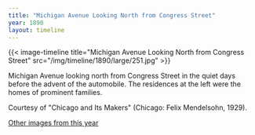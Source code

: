```yaml
---
title: "Michigan Avenue Looking North from Congress Street"
year: 1890
layout: timeline
---
```


{{< image-timeline title="Michigan Avenue Looking North from Congress Street" src="/img/timeline/1890/large/251.jpg" >}}
 

Michigan Avenue looking north from Congress Street in the quiet days before the advent of the automobile. The residences at the left were the homes of prominent families. 

Courtesy of "Chicago and Its Makers" (Chicago: Felix Mendelsohn, 1929).   

[Other images from this year](/historical/timeline/1890)